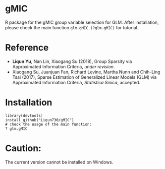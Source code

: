 # gMIC
R package for the gMIC group variable selection for GLM. After installation, please check the main function ```glm.gMIC (?glm.gMIC)``` for tutorial.

# Reference
* __Liqun Yu__, Nan Lin, Xiaogang Su (2018), Group Sparsity via Approximated Information Criteria, _under revision_.
* Xiaogang Su, Juanjuan Fan, Richard Levine, Martha Nunn and Chih-Ling Tsai (2017), Sparse Estimation of Generalized Linear Models (GLM) via Approximated Information Criteria, _Statistica Sinica_, accepted.

# Installation
```
library(devtools)
install_github("Liqun730/gMIC")
# check the usage of the main function:
? glm.gMIC
```

# Caution:
The current version cannot be installed on Windows.
